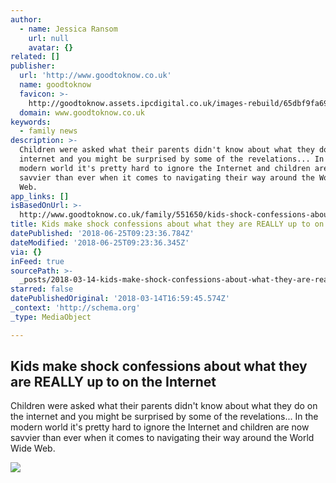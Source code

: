 ```yaml
---
author:
  - name: Jessica Ransom
    url: null
    avatar: {}
related: []
publisher:
  url: 'http://www.goodtoknow.co.uk'
  name: goodtoknow
  favicon: >-
    http://goodtoknow.assets.ipcdigital.co.uk/images-rebuild/65dbf9fa696bf20bedbf75e7db3f3e74/refresh/favicon.ico
  domain: www.goodtoknow.co.uk
keywords:
  - family news
description: >-
  Children were asked what their parents didn't know about what they do on the
  internet and you might be surprised by some of the revelations... In the
  modern world it's pretty hard to ignore the Internet and children are now
  savvier than ever when it comes to navigating their way around the World Wide
  Web.
app_links: []
isBasedOnUrl: >-
  http://www.goodtoknow.co.uk/family/551650/kids-shock-confessions-about-what-they-really-do-on-the-internet
title: Kids make shock confessions about what they are REALLY up to on the Internet
datePublished: '2018-06-25T09:23:36.784Z'
dateModified: '2018-06-25T09:23:36.345Z'
via: {}
inFeed: true
sourcePath: >-
  _posts/2018-03-14-kids-make-shock-confessions-about-what-they-are-really-up-to.md
starred: false
datePublishedOriginal: '2018-03-14T16:59:45.574Z'
_context: 'http://schema.org'
_type: MediaObject

---
```

<article style=""><h1>Kids make shock confessions about what they are REALLY up to on the Internet</h1><p>Children were asked what their parents didn't know about what they do on the internet and you might be surprised by some of the revelations... In the modern world it's pretty hard to ignore the Internet and children are now savvier than ever when it comes to navigating their way around the World Wide Web.</p><img src="http://goodtoknow.media.ipcdigital.co.uk/111/000017f67/ee3c/girl-on-ipad.jpg" /></article>